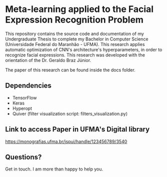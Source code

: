 # Meta-learning applied to the Facial Expression Recognition Problem

This repository contains the source code and documentation of my Undergraduate Thesis to complete my Bachelor in Computer Science (Universidade Federal do Maranhão - UFMA). This research applies automatic optimization of CNN's architecture's hyperparameters, in order to recognize facial expressions. This research was developed with the orientation of the Dr. Geraldo Braz Júnior.

The paper of this research can be found inside the docs folder.

## Dependencies
- TensorFlow
- Keras
- Hyperopt
- Quiver (filter visualization script: filters_visualization.py)

## Link to access Paper in UFMA's Digital library
https://monografias.ufma.br/jspui/handle/123456789/3540

## Questions?
Get in touch. I am more than happy to help you.
